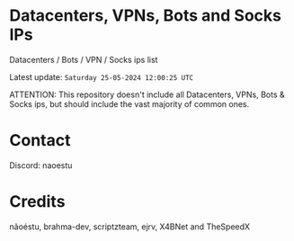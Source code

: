 # Datacenters, VPNs, Bots and Socks IPs
 
Datacenters / Bots / VPN / Socks ips list

Latest update: `Saturday 25-05-2024 12:00:25 UTC` 

ATTENTION: This repository doesn't include all Datacenters, VPNs, Bots & Socks ips, 
but should include the vast majority of common ones.

# Contact
Discord: naoestu

# Credits
nãoéstu, brahma-dev, scriptzteam, ejrv, X4BNet and TheSpeedX
